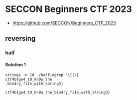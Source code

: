 # SECCON Beginners CTF 2023

- https://github.com/SECCON/Beginners_CTF_2023

## reversing

### half

#### Solution 1

```
strings -n 10 ./half|egrep '\{|\}'
ctf4b{ge4_t0_kn0w_the
_bin4ry_fi1e_with_s4ring3}
```

```plaintext
ctf4b{ge4_t0_kn0w_the_bin4ry_fi1e_with_s4ring3}
```
